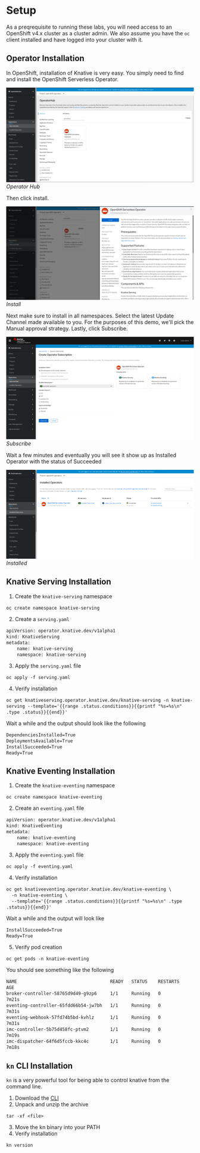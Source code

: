 # Setup

As a preqrequisite to running these labs, you will need access to an OpenShift v4.x cluster as a cluster admin.  We also assume you have the `oc` client installed and have logged into your cluster with it.


## Operator Installation

In OpenShift, installation of Knative is very easy.  You simply need to find and install the OpenShift Serverless Operator.

![OpenShift Serverless Operator Hub](content/images/serverless_operator_hub.png)*Operator Hub*

Then click install.

![Install OpenShift Serverless Operator](content/images/serverless_install_operator.png)*Install*

Next make sure to install in all namespaces.  Select the latest Update Channel made available to you.  For the purposes of this demo, we'll pick the Manual approval strategy.  Lastly, click Subscribe.

![Subscribe to OpenShift Serverless Operator](content/images/serverless_create_subscription.png)*Subscribe*

Wait a few minutes and eventually you will see it show up as Installed Operator with the status of Succeeded

![Subscribe to OpenShift Serverless Operator](content/images/serverless_installed_operator.png)*Installed*


## Knative Serving Installation

1.  Create the `knative-serving` namespace
```
oc create namespace knative-serving
```

2.  Create a `serving.yaml`
```
apiVersion: operator.knative.dev/v1alpha1
kind: KnativeServing
metadata:
    name: knative-serving
    namespace: knative-serving
```

3.  Apply the `serving.yaml` file
```
oc apply -f serving.yaml
```

4.  Verify installation
```
oc get knativeserving.operator.knative.dev/knative-serving -n knative-serving --template='{{range .status.conditions}}{{printf "%s=%s\n" .type .status}}{{end}}'
```

Wait a while and the output should look like the following
```
DependenciesInstalled=True
DeploymentsAvailable=True
InstallSucceeded=True
Ready=True
```


## Knative Eventing Installation

1.  Create the `knative-eventing` namespace
```
oc create namespace knative-eventing
```

2.  Create an `eventing.yaml` file
```
apiVersion: operator.knative.dev/v1alpha1
kind: KnativeEventing
metadata:
    name: knative-eventing
    namespace: knative-eventing
```

3.  Apply the `eventing.yaml` file
```
oc apply -f eventing.yaml
```

4.  Verify installation
```
oc get knativeeventing.operator.knative.dev/knative-eventing \
  -n knative-eventing \
  --template='{{range .status.conditions}}{{printf "%s=%s\n" .type .status}}{{end}}'
```

Wait a while and the output will look like
```
InstallSucceeded=True
Ready=True
```

5.  Verify pod creation
```
oc get pods -n knative-eventing
```

You should see something like the following
```
NAME                                   READY   STATUS    RESTARTS   AGE
broker-controller-58765d9d49-g9zp6     1/1     Running   0          7m21s
eventing-controller-65fdd66b54-jw7bh   1/1     Running   0          7m31s
eventing-webhook-57fd74b5bd-kvhlz      1/1     Running   0          7m31s
imc-controller-5b75d458fc-ptvm2        1/1     Running   0          7m19s
imc-dispatcher-64f6d5fccb-kkc4c        1/1     Running   0          7m18s
```


## `kn` CLI Installation

`kn` is a very powerful tool for being able to control knative from the command line.

1.  Download the [CLI](https://mirror.openshift.com/pub/openshift-v4/clients/serverless/latest)
2.  Unpack and unzip the archive
```
tar -xf <file>
```
3.  Move the kn binary into your PATH
4.  Verify installation
```
kn version
```
